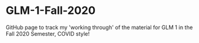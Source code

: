 # GLM-1-Fall-2020
GitHub page to track my 'working through' of the material for GLM 1 in the Fall 2020 Semester, COVID style!
